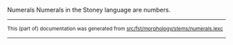 Numerals
Numerals in the Stoney language are numbers.

* * *

<small>This (part of) documentation was generated from [src/fst/morphology/stems/numerals.lexc](https://github.com/giellalt/lang-sto/blob/main/src/fst/morphology/stems/numerals.lexc)</small>

---

